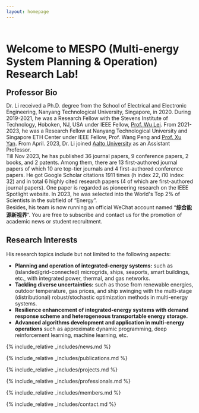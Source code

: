 ```yaml
---
layout: homepage
---
```


<h1 id="about-me"></h1>

<h1 style="margin: 60px 0px 10px;">Welcome to MESPO  (Multi-energy System Planning & Operation) Research Lab!</h1>

<h2 style="margin: 20px 0px 10px;">Professor Bio</h2>

Dr. Li received a Ph.D. degree from the School of Electrical and Electronic Engineering, Nanyang Technological University, Singapore, in 2020. During 2019-2021, he was a Research Fellow with the Stevens Institute of Technology, Hoboken, NJ, USA under IEEE Fellow, [Prof. Wu Lei](https://www.stevens.edu/profile/lwu11). From 2021-2023, he was a Research Fellow at Nanyang Technological University and Singapore ETH Center under IEEE Fellow, Prof. Wang Peng and [Prof. Xu Yan](https://eexuyan.github.io/soda/index.html). From April. 2023, Dr. Li joined [Aalto University](https://www.aalto.fi/en) as an Assistant Professor. 
<br/>
Till Nov 2023, he has published 36 journal papers, 9 conference papers, 2 books, and 2 patents. Among them, there are 13 first-authored journal papers of which 10 are top-tier journals and 4 first-authored conference papers. He got Google Scholar citations 1911 times (h index 22, i10 index: 32) and in total 6 highly cited research papers (4 of which are first-authored journal papers). One paper is regarded as pioneering research on the IEEE Spotlight website. In 2023, he was selected into the World's Top 2% of Scientists in the subfield of “Energy”. 
<br/>
Besides, his team is now running an official WeChat account named “<strong>综合能源新视界</strong>”. You are free to subscribe and contact us for the promotion of academic news or student recruitment. 

## Research Interests
His research topics include but not limited to the following aspects:
- **Planning and operation of integrated-energy systems:** such as (islanded/grid-connected) microgrids, ships, seaports, smart buildings, etc., with integrated power, thermal, and gas networks.
- **Tackling diverse uncertainties:** such as those from renewable energies, outdoor temperature, gas prices, and ship swinging with the multi-stage (distributional) robust/stochastic optimization methods in multi-energy systems.
- **Resilience enhancement of integrated-energy systems with demand response scheme and heterogeneous transportable energy storage.** 
- **Advanced algorithms development and application in multi-energy operations** such as approximate dynamic programming, deep reinforcement learning, machine learning, etc.

{% include_relative _includes/news.md %}

{% include_relative _includes/publications.md %}

{% include_relative _includes/projects.md %}

{% include_relative _includes/professionals.md %}

{% include_relative _includes/members.md %}

{% include_relative _includes/contact.md %}
